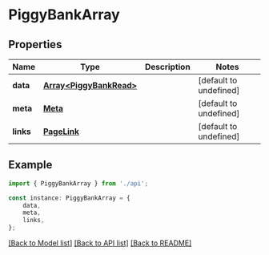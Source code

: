 # PiggyBankArray


## Properties

Name | Type | Description | Notes
------------ | ------------- | ------------- | -------------
**data** | [**Array&lt;PiggyBankRead&gt;**](PiggyBankRead.md) |  | [default to undefined]
**meta** | [**Meta**](Meta.md) |  | [default to undefined]
**links** | [**PageLink**](PageLink.md) |  | [default to undefined]

## Example

```typescript
import { PiggyBankArray } from './api';

const instance: PiggyBankArray = {
    data,
    meta,
    links,
};
```

[[Back to Model list]](../README.md#documentation-for-models) [[Back to API list]](../README.md#documentation-for-api-endpoints) [[Back to README]](../README.md)
